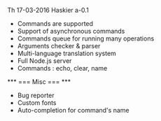 Th 17-03-2016
Haskier a-0.1
- Commands are supported
- Support of asynchronous commands
- Commands queue for running many operations
- Arguments checker & parser
- Multi-language translation system
- Full Node.js server
- Commands : echo, clear, name

*** === Misc === ***
- Bug reporter
- Custom fonts
- Auto-completion for command's name
